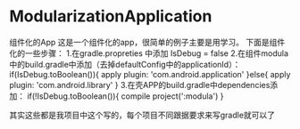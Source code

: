 # ModularizationApplication
组件化的App
这是一个组件化的app，很简单的例子主要是用学习。
下面是组件化的一些步骤：
1.在gradle.propreties 中添加 IsDebug = false
2.在组件modula中的build.gradle中添加（去掉defaultConfig中的applicationId）：
if(IsDebug.toBoolean()){
    apply plugin: 'com.android.application'
}else{
    apply plugin: 'com.android.library'
}
3.在壳APP的build.gradle中dependencies添加：
if(!IsDebug.toBoolean()){
        compile project(':modula')
}

其实这些都是我项目中这个写的，每个项目不同跟据要求来写gradle就可以了
